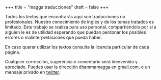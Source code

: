 +++
title = "magga traducciones"
draft = false
+++

Todos los textos que encontrarás aquí son traducciones no profesionales. Nuestro conocimiento de inglés y de los temas tratados es limitado. Este trabajo se realiza para uso personal, compartiéndolo por si a alguien le es de utilidad esperando que puedan perdonar los posibles errores o malinterpretaciones que pueda haber.

En caso querer utilizar los textos consulta la licencia particular de cada página.

Cualquier corrección, sugerencia o comentario será bienvenido y apreciado. Puedes usar la dirección dhammamagga en gmail.com, o un mensaje privado en [twitter](http://twitter.com/magga_es).
